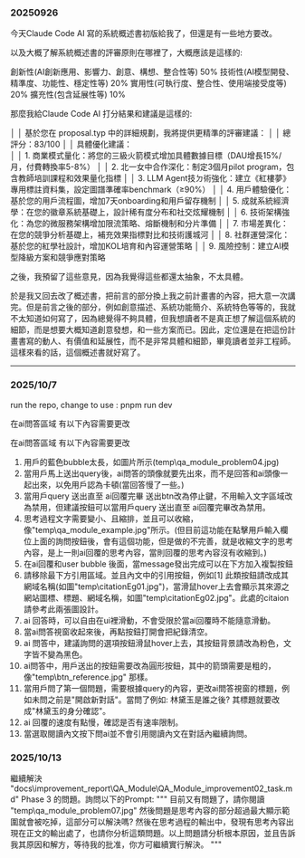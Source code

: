 ### 20250926

今天Claude Code AI 寫的系統概述書初版給我了，但還是有一些地方要改。

以及大概了解系統概述書的評審原則在哪裡了，大概應該是這樣的:

創新性(AI創新應用、影響力、創意、構想、整合性等)	50%
技術性(AI模型開發、精準度、功能性、穩定性等)	20%
實用性(可執行度、整合性、使用端接受度等)	20%
擴充性(包含延展性等)	10%

那麼我給Claude Code AI 打分結果和建議是這樣的:

│ │ 基於您在 proposal.typ 中的詳細規劃，我將提供更精準的評審建議：
│ │ 總評分：83/100
│ │ 具體優化建議：  
│ │ 1. 商業模式量化：將您的三級火箭模式增加具體數據目標（DAU增長15%/月，付費轉換率5-8%）
│ │ 2. 北一女中合作深化：制定3個月pilot program，包含教師培訓課程和效果量化指標
│ │ 3. LLM Agent技ㄉ術強化：建立《紅樓夢》專用標註資料集，設定圖譜準確率benchmark（≥90%）
│ │ 4. 用戶體驗優化：基於您的用戶流程圖，增加7天onboarding和用戶留存機制
│ │ 5. 成就系統經濟學：在您的徽章系統基礎上，設計稀有度分布和社交炫耀機制
│ │ 6. 技術架構強化：為您的微服務架構增加限流策略、熔斷機制和分片準備
│ │ 7. 市場差異化：在您的競爭分析基礎上，補充效果指標對比和技術護城河
│ │ 8. 社群運營深化：基於您的紅學社設計，增加KOL培育和內容運營策略
│ │ 9. 風險控制：建立AI模型降級方案和競爭應對策略

之後，我預留了這些意見，因為我覺得這些都還太抽象，不太具體。

於是我又回去改了概述書，把前言的部分換上我之前計畫書的內容，把大意一次講完。但是前言之後的部分，例如創意描述、系統功能簡介、系統特色等等的，我就不太知道如何寫了，因為總覺得不夠具體，但我想讀者不是真正想了解這個系統的細節，而是想要大概知道創意發想，和一些方案而已。因此，定位還是在把這份計畫書寫的動人、有價值和延展性，而不是非常具體和細節，畢竟讀者並非工程師。這樣來看的話，這個概述書就好寫了。

---

### 2025/10/7
run the repo, change to use : pnpm run dev

在ai問答區域 有以下內容需要更改

在ai問答區域 有以下內容需要更改

1. 用戶的藍色bubble太長，如圖片所示(temp\qa_module_problem04.jpg)
2. 當用戶馬上送出query後，ai問答的頭像就要先出來，而不是回答和ai頭像一起出來，以免用戶認為卡頓(當回答慢了一些。)
3. 當用戶query 送出直至 ai回覆完畢 送出btn改為停止鍵，不用輸入文字區域改為禁用，但建議按鈕可以當用戶query 送出直至 ai回覆完畢改為禁用。
4. 思考過程文字需要變小、且縮排，並且可以收縮，像"temp\qa_module_example.jpg"所示。(但目前這功能在點擊用戶輸入欄位上面的詢問按鈕後，會有這個功能，但是做的不完善，就是收縮文字的思考內容，是上一則ai回覆的思考內容，當則回覆的思考內容沒有收縮到。)
5. 在ai回覆和user bubble 後面，當message發出完成可以在下方加入複製按鈕
6. 請移除最下方引用區域。並且內文中的引用按鈕，例如[1] 此類按鈕請改成其網域名稱(如圖"temp\citationEg01.jpg")，當滑鼠hover上去會顯示其來源之網站圖標、標題、網域名稱，如圖"temp\citationEg02.jpg"。此處的citaion請參考此兩張圖設計。
7. ai 回答時，可以自由在ui裡滑動，不會受限於當ai回覆時不能隨意滑動。
8. 當ai問答視窗收起來後，再點按鈕打開會把紀錄清空。
9. ai 問答中，建議詢問的選項按鈕滑鼠hover上去，其按鈕背景請改為粉色，文字皆不變為黑色。
10. ai問答中，用戶送出的按鈕需要改為圓形按鈕，其中的箭頭需要是粗的，像"temp\btn_reference.jpg" 那樣。
11. 當用戶問了第一個問題，需要根據query的內容，更改ai問答視窗的標題，例如未問之前是"開啟新對話"。當問了例如: 林黛玉是誰之後? 其標題就要改成"林黛玉的身分確認"。
12. ai 回覆的速度有點慢，確認是否有速率限制。
13. 當選取閱讀內文按下問ai並不會引用閱讀內文在對話內繼續詢問。

### 2025/10/13 
繼續解決 "docs\improvement_report\QA_Module\QA_Module_improvement02_task.md" Phase 3 的問題。詢問以下的Prompt:
"""
目前又有問題了，請你閱讀 "temp\qa_module_problem07.jpg" 然後問題是思考內容的部分超過最大顯示範圍就會被吃掉，這部分可以解決嗎? 然後在思考過程的輸出中，發現有思考內容出現在正文的輸出處了，也請你分析這類問題。以上問題請分析根本原因，並且告訴我其原因和解方，等待我的批准，你方可繼續實行解決。
"""